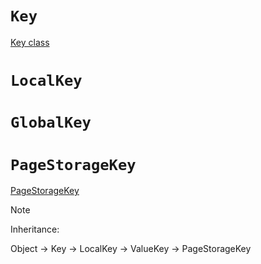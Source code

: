 # `Key`

[Key class](https://api.flutter.dev/flutter/foundation/Key-class.html)

# `LocalKey`

# `GlobalKey`

# `PageStorageKey`

[PageStorageKey](https://api.flutter.dev/flutter/widgets/PageStorageKey-class.html)

> [!note]
> Inheritance:
> 
> Object -> Key -> LocalKey -> ValueKey -> PageStorageKey